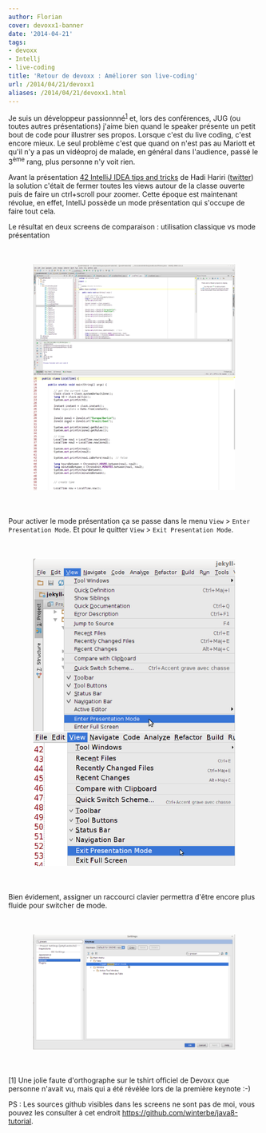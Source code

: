 ```yaml
---
author: Florian
cover: devoxx1-banner
date: '2014-04-21'
tags:
- devoxx
- Intellj
- live-coding
title: 'Retour de devoxx : Améliorer son live-coding'
url: /2014/04/21/devoxx1
aliases: /2014/04/21/devoxx1.html
---
```



Je suis un développeur passionnné<sup><a href="#note1">1</a></sup> et, lors des conférences, JUG (ou toutes autres présentations) j'aime bien quand le speaker présente un petit bout de code pour illustrer ses propos.
Lorsque c'est du live coding, c'est encore mieux.
Le seul problème c'est que quand on n'est pas au Mariott et qu'il n'y a pas un vidéoproj de malade, en général dans l'audience, passé le 3<sup>ème</sup> rang, plus personne n'y voit rien.


Avant la présentation <a href="http://cfp.devoxx.fr/devoxxfr2014/talk/TYC-384/42%20IntelliJ%20IDEA%20tips%20and%20tricks%20in%2045%20minutes">42 IntelliJ IDEA tips and tricks</a> de Hadi Hariri (<a href="https://twitter.com/@hhariri">twitter</a>)
 la solution c'était de fermer toutes les views autour de la classe ouverte puis de faire un ctrl+scroll pour zoomer.
Cette époque est maintenant révolue, en effet, IntellJ possède un mode présentation qui s'occupe de faire tout cela.

Le résultat en deux screens de comparaison : utilisation classique vs mode présentation


<div style="text-align:center;margin:50px">
    <a href="/images/postDevoxx1/normalView.png" data-lightbox="group-1" title="Mode normal"  class="inlineBoxes">
        <img class="medium" src="/images/postDevoxx1/normalView.png" alt="Mode normal"/>
    </a>
    <a href="/images/postDevoxx1/presentationView.png" data-lightbox="group-1" title="Mode présentation"  class="inlineBoxes">
        <img class="medium" src="/images/postDevoxx1/presentationView.png" alt="Mode présentation"/>
    </a>
</div>


Pour activer le mode présentation ça se passe dans le menu `View` > `Enter Presentation Mode`. Et pour le quitter `View` > `Exit Presentation Mode`.

<div style="text-align:center;margin:50px">
    <a href="/images/postDevoxx1/menu1.png" data-lightbox="group-1" title="Menu pour passer en mode présentation" class="inlineBoxes">
        <img class="medium" src="/images/postDevoxx1/menu1.png" alt="Accès Menu présentation"/>
    </a>
    <a href="/images/postDevoxx1/menu2.png" data-lightbox="group-1" title="Menu pour quitter en mode présentation" class="inlineBoxes">
            <img class="medium" src="/images/postDevoxx1/menu2.png" alt="Retour normal"/>
    </a>
</div>


Bien évidement, assigner un raccourci clavier permettra d'être encore plus fluide pour switcher de mode.

<div style="text-align:center;margin:50px;">
    <a href="/images/postDevoxx1/settingShortcut.png" data-lightbox="group-1" title="Settings pour affecter un raccourci à l'action présentation">
        <img class="medium" src="/images/postDevoxx1/settingShortcut.png" alt="Settings pour raccourci"/>
    </a>
</div>


<div id="note1">[1] Une jolie faute d'orthographe sur le tshirt officiel de Devoxx que personne n'avait vu, mais qui a été révélée lors de la première keynote :-)</div>

PS : Les sources github visibles dans les screens ne sont pas de moi, vous pouvez les consulter à cet endroit <a href="https://github.com/winterbe/java8-tutorial">https://github.com/winterbe/java8-tutorial</a>.
